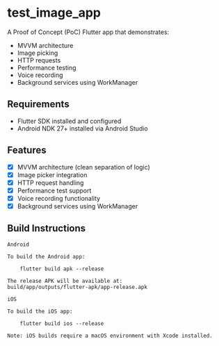test_image_app
==============

A Proof of Concept (PoC) Flutter app that demonstrates:

- MVVM architecture
- Image picking
- HTTP requests
- Performance testing
- Voice recording
- Background services using WorkManager

Requirements
------------

- Flutter SDK installed and configured
- Android NDK 27+ installed via Android Studio

Features
--------

- [x] MVVM architecture (clean separation of logic)
- [x] Image picker integration
- [x] HTTP request handling
- [x] Performance test support
- [x] Voice recording functionality
- [x] Background services using WorkManager

Build Instructions
------------------
~~~
Android

To build the Android app:

    flutter build apk --release

The release APK will be available at:
build/app/outputs/flutter-apk/app-release.apk

iOS

To build the iOS app:

    flutter build ios --release

Note: iOS builds require a macOS environment with Xcode installed.
